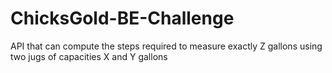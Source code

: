 # ChicksGold-BE-Challenge
API that can compute the steps required to measure exactly Z gallons using two jugs of capacities X and Y gallons
